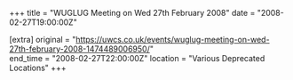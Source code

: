 +++
title = "WUGLUG Meeting on Wed 27th February 2008"
date = "2008-02-27T19:00:00Z"

[extra]
original = "https://uwcs.co.uk/events/wuglug-meeting-on-wed-27th-february-2008-1474489006950/"    
end_time = "2008-02-27T22:00:00Z"
location = "Various Deprecated Locations"
+++



